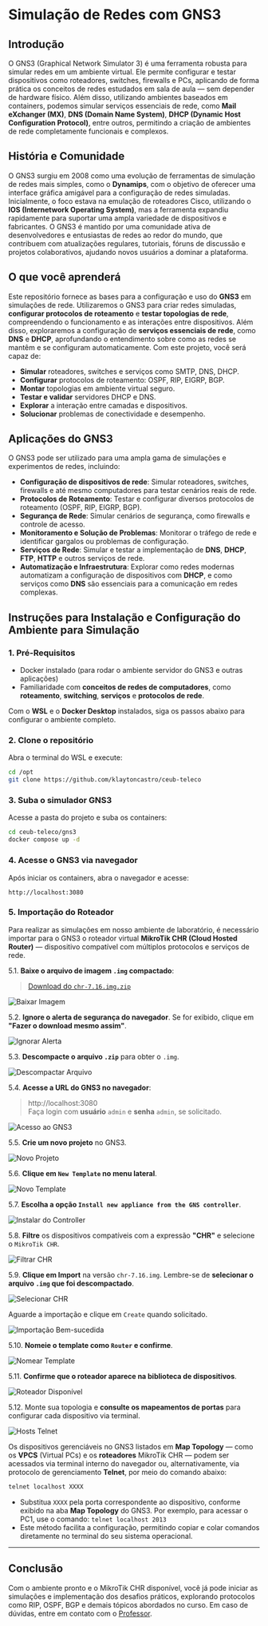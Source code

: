 <!--
https://www.linkedin.com/pulse/ixbr-atinge-40-tbps-e-convida-%C3%A0-reflex%C3%A3o-sobre-o-futuro-moreiras-nv8hf/?trackingId=5yKB%2FpNbemoXUIh%2BgYU3dQ%3D%3D
-->

# Simulação de Redes com GNS3

## Introdução

O GNS3 (Graphical Network Simulator 3) é uma ferramenta robusta para simular redes em um ambiente virtual. Ele permite configurar e testar dispositivos como roteadores, switches, firewalls e PCs, aplicando de forma prática os conceitos de redes estudados em sala de aula — sem depender de hardware físico. Além disso, utilizando ambientes baseados em containers, podemos simular serviços essenciais de rede, como **Mail eXchanger (MX)**, **DNS (Domain Name System)**, **DHCP (Dynamic Host Configuration Protocol)**, entre outros, permitindo a criação de ambientes de rede completamente funcionais e complexos.

## História e Comunidade

O GNS3 surgiu em 2008 como uma evolução de ferramentas de simulação de redes mais simples, como o **Dynamips**, com o objetivo de oferecer uma interface gráfica amigável para a configuração de redes simuladas. Inicialmente, o foco estava na emulação de roteadores Cisco, utilizando o **IOS (Internetwork Operating System)**, mas a ferramenta expandiu rapidamente para suportar uma ampla variedade de dispositivos e fabricantes. O GNS3 é mantido por uma comunidade ativa de desenvolvedores e entusiastas de redes ao redor do mundo, que contribuem com atualizações regulares, tutoriais, fóruns de discussão e projetos colaborativos, ajudando novos usuários a dominar a plataforma.

## O que você aprenderá

Este repositório fornece as bases para a configuração e uso do **GNS3** em simulações de rede. Utilizaremos o GNS3 para criar redes simuladas, **configurar protocolos de roteamento** e **testar topologias de rede**, compreendendo o funcionamento e as interações entre dispositivos. Além disso, exploraremos a configuração de **serviços essenciais de rede**, como **DNS** e **DHCP**, aprofundando o entendimento sobre como as redes se mantêm e se configuram automaticamente. Com este projeto, você será capaz de:

- **Simular** roteadores, switches e serviços como SMTP, DNS, DHCP.
- **Configurar** protocolos de roteamento: OSPF, RIP, EIGRP, BGP.
- **Montar** topologias em ambiente virtual seguro.
- **Testar e validar** servidores DHCP e DNS.
- **Explorar** a interação entre camadas e dispositivos.
- **Solucionar** problemas de conectividade e desempenho.


## Aplicações do GNS3

O GNS3 pode ser utilizado para uma ampla gama de simulações e experimentos de redes, incluindo:

- **Configuração de dispositivos de rede**: Simular roteadores, switches, firewalls e até mesmo computadores para testar cenários reais de rede.
- **Protocolos de Roteamento**: Testar e configurar diversos protocolos de roteamento (OSPF, RIP, EIGRP, BGP).
- **Segurança de Rede**: Simular cenários de segurança, como firewalls e controle de acesso.
- **Monitoramento e Solução de Problemas**: Monitorar o tráfego de rede e identificar gargalos ou problemas de configuração.
- **Serviços de Rede**: Simular e testar a implementação de **DNS**, **DHCP**, **FTP**, **HTTP** e outros serviços de rede.
- **Automatização e Infraestrutura**: Explorar como redes modernas automatizam a configuração de dispositivos com **DHCP**, e como serviços como **DNS** são essenciais para a comunicação em redes complexas.

## Instruções para Instalação e Configuração do Ambiente para Simulação

### 1. Pré-Requisitos

- Docker instalado (para rodar o ambiente servidor do GNS3 e outras aplicações)
- Familiaridade com **conceitos de redes de computadores**, como **roteamento**, **switching**, **serviços** e **protocolos de rede**.

Com o **WSL** e o **Docker Desktop** instalados, siga os passos abaixo para configurar o ambiente completo.

### 2. Clone o repositório

Abra o terminal do WSL e execute:

```bash
cd /opt
git clone https://github.com/klaytoncastro/ceub-teleco
```

### 3. Suba o simulador GNS3

Acesse a pasta do projeto e suba os containers:

```bash
cd ceub-teleco/gns3
docker compose up -d
```

### 4. Acesse o GNS3 via navegador

Após iniciar os containers, abra o navegador e acesse:

```
http://localhost:3080
```

### 5. Importação do Roteador

Para realizar as simulações em nosso ambiente de laboratório, é necessário importar para o GNS3 o roteador virtual **MikroTik CHR (Cloud Hosted Router)** — dispositivo compatível com múltiplos protocolos e serviços de rede.

5.1. **Baixe o arquivo de imagem `.img` compactado**:

> [Download do `chr-7.16.img.zip`](https://drive.google.com/drive/folders/1d7FwTLtnRSnjJ5k-YRZlORNlY3c1ygQZ?usp=sharing)

<img src="/img/001-Download.png" alt="Baixar Imagem" style="max-width: 500px;">

5.2. **Ignore o alerta de segurança do navegador**. Se for exibido, clique em **"Fazer o download mesmo assim"**.

<img src="/img/002-Ignore_Alert.png" alt="Ignorar Alerta" style="max-width: 400px;">

5.3. **Descompacte o arquivo `.zip`** para obter o `.img`.

<img src="/img/003-Unzip.png" alt="Descompactar Arquivo" style="max-width: 500px;">

5.4. **Acesse a URL do GNS3 no navegador**:  
   > http://localhost:3080  
   Faça login com **usuário** `admin` e **senha** `admin`, se solicitado.

<img src="/img/004-Login.png" alt="Acesso ao GNS3" style="max-width: 500px;">

5.5. **Crie um novo projeto** no GNS3.

<img src="/img/005-Add_Project.png" alt="Novo Projeto" style="max-width: 500px;">

5.6. **Clique em `New Template` no menu lateral**.

<img src="/img/006-New_Template.png" alt="Novo Template" style="max-width: 500px;">

5.7. **Escolha a opção `Install new appliance from the GNS controller`**.

<img src="/img/007-Import_Appliance.png" alt="Instalar do Controller" style="max-width: 500px;">

5.8. **Filtre** os dispositivos compatíveis com a expressão **"CHR"** e selecione o `MikroTik CHR`.

<img src="/img/008-Filter_CHR.png" alt="Filtrar CHR" style="max-width: 500px;">

5.9. **Clique em Import** na versão `chr-7.16.img`. Lembre-se de **selecionar o arquivo `.img` que foi descompactado**. 

<img src="/img/009-Select_CHR.png" alt="Selecionar CHR" style="max-width: 500px;">

Aguarde a importação e clique em `Create` quando solicitado.

<img src="/img/010-Import_Success_Create.png" alt="Importação Bem-sucedida" style="max-width: 500px;">

5.10. **Nomeie o template como `Router` e confirme**.

<img src="/img/011-Router.png" alt="Nomear Template" style="max-width: 500px;">

5.11. **Confirme que o roteador aparece na biblioteca de dispositivos**.

<img src="/img/012-Router_Available.png" alt="Roteador Disponível" style="max-width: 500px;">

5.12. Monte sua topologia e **consulte os mapeamentos de portas** para configurar cada dispositivo via terminal. 

<img src="/img/013-Telnet_Hosts.png" alt="Hosts Telnet" style="max-width: 500px;">

Os dispositivos gerenciáveis no GNS3 listados em **Map Topology** — como os **VPCS** (Virtual PCs) e os **roteadores** MikroTik CHR — podem ser acessados via terminal interno do navegador ou, alternativamente, via protocolo de gerenciamento **Telnet**, por meio do comando abaixo:

```bash
telnet localhost XXXX
```

- Substitua `XXXX` pela porta correspondente ao dispositivo, conforme exibido na aba **Map Topology** do GNS3. Por exemplo, para acessar o PC1, use o comando: `telnet localhost 2013`
- Este método facilita a configuração, permitindo copiar e colar comandos diretamente no terminal do seu sistema operacional. 

---

## Conclusão

Com o ambiente pronto e o MikroTik CHR disponível, você já pode iniciar as simulações e implementação dos desafios práticos, explorando protocolos como RIP, OSPF, BGP e demais tópicos abordados no curso. Em caso de dúvidas, entre em contato com o [Professor](mailto:klayton.castro@ceub.edu.br).